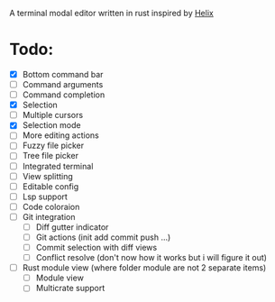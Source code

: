 A terminal modal editor written in rust inspired by [Helix](https://github.com/helix-editor/helix)

# Todo:
- [x] Bottom command bar
- [ ] Command arguments
- [ ] Command completion
- [x] Selection
- [ ] Multiple cursors
- [x] Selection mode
- [ ] More editing actions
- [ ] Fuzzy file picker
- [ ] Tree file picker
- [ ] Integrated terminal
- [ ] View splitting
- [ ] Editable config
- [ ] Lsp support
- [ ] Code coloraion
- [ ] Git integration
  - [ ] Diff gutter indicator
  - [ ] Git actions (init add commit push ...)
  - [ ] Commit selection with diff views
  - [ ] Conflict resolve (don't now how it works but i will figure it out)
- [ ] Rust module view (where folder module are not 2 separate items)
  - [ ] Module view
  - [ ] Multicrate support
